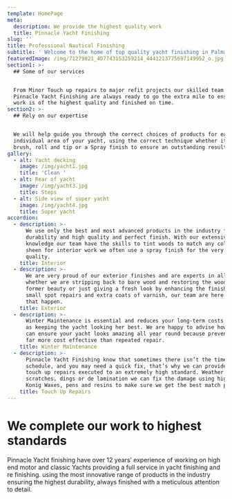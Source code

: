 ```yaml
---
template: HomePage
meta:
  description: We provide the highest quality work
  title: Pinnacle Yacht Finishing
slug: ''
title: Professional Nautical Finishing
subtitle: ' Welcome to the home of top quality yacht finishing in Palma De Mallorca'
featuredImage: /img/71279821_407743153259214_4441213775697149952_o.jpg
section1: >-
  ## Some of our services


  From Minor Touch up repairs to major refit projects our skilled team at
  Pinnacle Yacht Finishing are always ready to go the extra mile to ensure your
  work is of the highest quality and finished on time.
section2: >-
  ## Rely on our expertise


  We will help guide you through the correct choices of products for each
  individual area of your yacht, using the correct technique whether it be
  brush, roll and tip or a Spray finish to ensure an outstanding result.
gallery:
  - alt: Yacht decking
    image: /img/yacht1.jpg
    title: 'Clean '
  - alt: Rear of yacht
    image: /img/yacht3.jpg
    title: Steps
  - alt: Side view of super yacht
    image: /img/yacht4.jpg
    title: Super yacht
accordion:
  - description: >-
      We use only the best and most advanced products in the industry for
      durability and high quality and perfect finish. With our extensive product
      knowledge our team have the skills to tint woods to match any colour or
      sheen for interior work we often use a spray finish for the very best
      quality. 
    title: Interior
  - description: >-
      We are very proud of our exterior finishes and are experts in all areas
      whether we are stripping back to bare wood and restoring the wood to its
      former beauty or just giving a fresh look by enhancing the finish with
      small spot repairs and extra coats of varnish, our team are here to make
      that happen.
    title: Exterior
  - description: >-
      Winter Maintenance is essential and reduces your long-term costs as well
      as keeping the yacht looking her best. We are happy to advise how best you
      can ensure your yacht looks amazing all year round because prevention is
      far more cost effective than repeated repair.
    title: Winter Maintenance
  - description: >-
      Pinnacle Yacht Finishing know that sometimes there isn’t the time in the
      schedule, and you may need a quick fix, that’s why we can provide on board
      touch up repairs executed to an extremely high standard. Weather these be
      scratches, dings or de lamination we can fix the damage using high quality
      Konig Waxes, pens and resins to make sure we get the best match possible.
    title: Touch Up Repairs
---
```

# We complete our work to highest standards

Pinnacle Yacht finishing have over 12 years’ experience of working on high end motor and classic Yachts providing a full service in yacht finishing and re finishing. using the most innovative range of products in the industry ensuring the highest durability, always finished with a meticulous attention to detail.

## 

##
